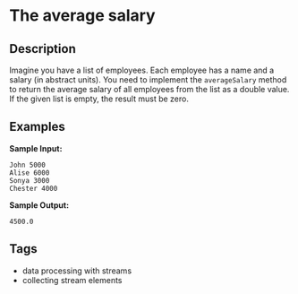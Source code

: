 # The average salary

## Description
Imagine you have a list of employees. Each employee has a name and a salary (in abstract units). You need to implement the `averageSalary` method to return the average salary of all employees from the list as a double value. If the given list is empty, the result must be zero.

## Examples
**Sample Input:**
```console
John 5000
Alise 6000
Sonya 3000
Chester 4000
```

**Sample Output:**
```console
4500.0
```

## Tags
- data processing with streams
- collecting stream elements